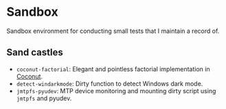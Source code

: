 # Sandbox

Sandbox environment for conducting small tests that I maintain a record of.

## Sand castles

<!-- markdownlint-disable MD013 -->

- `coconut-factorial`: Elegant and pointless factorial implementation in [Coconut](http://coconut-lang.org).
- `detect-windarkmode`: Dirty function to detect Windows dark mode.
- `jmtpfs-pyudev`: MTP device monitoring and mounting dirty script using `jmtpfs` and pyudev.
